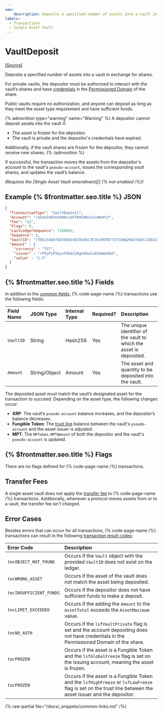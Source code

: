 ```yaml
---
seo:
    description: Deposits a specified number of assets into a vault in exchange for shares.
labels:
  - Transactions
  - Single Asset Vault
---
```


# VaultDeposit

[[Source]](https://github.com/Bronek/rippled/blob/vault/src/xrpld/app/tx/detail/VaultDeposit.cpp "Source")

Deposits a specified number of assets into a vault in exchange for shares.

For private vaults, the depositor must be authorized to interact with the vault’s shares and have [credentials](https://github.com/XRPLF/XRPL-Standards/tree/master/XLS-0070-credentials) in the [Permissioned Domain](https://github.com/XRPLF/XRPL-Standards/blob/master/XLS-0080-permissioned-domains/) of the share.

Public vaults require no authorization, and anyone can deposit as long as they meet the asset type requirement and have sufficient funds.

{% admonition type="warning" name="Warning" %}
A depositor cannot deposit assets into the vault if:

- The asset is frozen for the depositor.
- The vault is private and the depositor's credentials have expired.

Additionally, if the vault shares are frozen for the depositor, they cannot receive new shares.
{% /admonition %}

If successful, the transaction moves the assets from the depositor's account to the vault's `pseudo-account`, issues the corresponding vault shares, and updates the vault’s balance.

_(Requires the [Single Asset Vault amendment][] {% not-enabled /%})_

## Example {% $frontmatter.seo.title %} JSON

```json
{
  "TransactionType": "VaultDeposit",
  "Account": "ra5nK24KXen9AHvsdFTKHSANinZseWnPcX",
  "Fee": "12",
  "Flags": 0,
  "LastLedgerSequence": 7108682,
  "Sequence": 8,
  "VaultID": "77D6234D074E505024D39C04C3F262997B773719AB29ACFA83119E4210328776",
  "Amount" : {
    "currency" : "TST",
    "issuer" : "rP9jPyP5kyvFRb6ZiRghAGw5u8SGAmU4bd",
    "value" : "2.5"
  }
}
```

## {% $frontmatter.seo.title %} Fields

In addition to the [common fields](https://xrpl.org/docs/references/protocol/transactions/common-fields#transaction-common-fields), {% code-page-name /%} transactions use the following fields:

| Field Name              | JSON Type     | Internal Type | Required? | Description         |
| :-----------------------| :------------ | :------------ | :-------- | :-------------------|
| `VaultID`               | String        | Hash256       | Yes       | The unique identifier of the vault to which the asset is deposited. |
| `Amount`                | String/Object | Amount        | Yes       | The asset and quantity to be deposited into the vault.|

The deposited asset must match the vault’s designated asset for the transaction to succeed. Depending on the asset type, the following changes occur:

- **XRP**: The vault’s `pseudo-account` balance increases, and the depositor’s balance decreases.
- **Fungible Token**: The [trust line](https://xrpl.org/docs/concepts/tokens/fungible-tokens#trust-lines) balance between the vault's `pseudo-account` and the asset issuer is adjusted.
- **MPT**: The `MPToken.MPTAmount` of both the depositor and the vault's `pseudo-account` is updated.

## {% $frontmatter.seo.title %} Flags

There are no flags defined for {% code-page-name /%} transactions.

## Transfer Fees

A single asset vault does not apply the [transfer fee](https://xrpl.org/docs/concepts/tokens/transfer-fees) to {% code-page-name /%} transactions. Additionally, whenever a protocol moves assets from or to a vault, the transfer fee isn't charged.

## Error Cases

Besides errors that can occur for all transactions, {% code-page-name /%} transactions can result in the following [transaction result codes](https://xrpl.org/docs/references/protocol/transactions/transaction-results):

| Error Code              | Description                        |
| :---------------------- | :----------------------------------|
| `tecOBJECT_NOT_FOUND`   | Occurs if the `Vault` object with the provided `VaultID` does not exist on the ledger. |
| `tecWRONG_ASSET`        | Occurs if the asset of the vault does not match the asset being deposited. |
| `tecINSUFFICIENT_FUNDS` | Occurs if the depositor does not have sufficient funds to make a deposit. |
| `tecLIMIT_EXCEEDED`     | Occurs if the adding the `Amount` to the `AssetTotal` exceeds the `AssetMaximum` value. |
| `tecNO_AUTH`            | Occurs if the `lsfVaultPrivate` flag is set and the account depositing does not have credentials in the Permissioned Domain of the share. |
| `tecFROZEN`             | Occurs if the asset is a Fungible Token and the `lsfGlobalFreeze` flag is set on the issuing account, meaning the asset is frozen. |
| `tecFROZEN`             | Occurs if the asset is a Fungible Token and the `lsfHighFreeze` or `lsfLowFreeze` flag is set on the trust line between the asset issuer and the depositor. |

{% raw-partial file="/docs/_snippets/common-links.md" /%}

